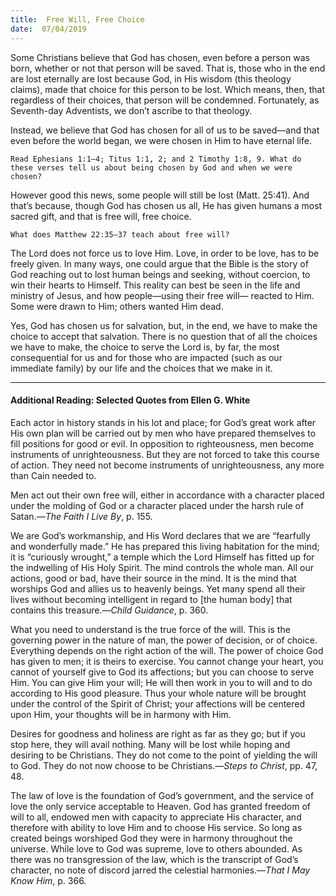 ```yaml
---
title:  Free Will, Free Choice
date:  07/04/2019
---
```


Some Christians believe that God has chosen, even before a person was born, whether or not that person will be saved. That is, those who in the end are lost eternally are lost because God, in His wisdom (this theology claims), made that choice for this person to be lost. Which means, then, that regardless of their choices, that person will be condemned. Fortunately, as Seventh-day Adventists, we don’t ascribe to that theology.

Instead, we believe that God has chosen for all of us to be saved—and that even before the world began, we were chosen in Him to have eternal life.

`Read Ephesians 1:1–4; Titus 1:1, 2; and 2 Timothy 1:8, 9. What do these verses tell us about being chosen by God and when we were chosen?`

However good this news, some people will still be lost (Matt. 25:41). And that’s because, though God has chosen us all, He has given humans a most sacred gift, and that is free will, free choice.

`What does Matthew 22:35–37 teach about free will?`

The Lord does not force us to love Him. Love, in order to be love, has to be freely given. In many ways, one could argue that the Bible is the story of God reaching out to lost human beings and seeking, without coercion, to win their hearts to Himself. This reality can best be seen in the life and ministry of Jesus, and how people—using their free will— reacted to Him. Some were drawn to Him; others wanted Him dead.

Yes, God has chosen us for salvation, but, in the end, we have to make the choice to accept that salvation. There is no question that of all the choices we have to make, the choice to serve the Lord is, by far, the most consequential for us and for those who are impacted (such as our immediate family) by our life and the choices that we make in it.

---

#### Additional Reading: Selected Quotes from Ellen G. White

Each actor in history stands in his lot and place; for God’s great work after His own plan will be carried out by men who have prepared themselves to fill positions for good or evil. In opposition to righteousness, men become instruments of unrighteousness. But they are not forced to take this course of action. They need not become instruments of unrighteousness, any more than Cain needed to.

Men act out their own free will, either in accordance with a character placed under the molding of God or a character placed under the harsh rule of Satan.—_The Faith I Live By_, p. 155. 

We are God’s workmanship, and His Word declares that we are “fearfully and wonderfully made.” He has prepared this living habitation for the mind; it is “curiously wrought,” a temple which the Lord Himself has fitted up for the indwelling of His Holy Spirit. The mind controls the whole man. All our actions, good or bad, have their source in the mind. It is the mind that worships God and allies us to heavenly beings. Yet many spend all their lives without becoming intelligent in regard to [the human body] that contains this treasure.—_Child Guidance_, p. 360.

What you need to understand is the true force of the will. This is the governing power in the nature of man, the power of decision, or of choice. Everything depends on the right action of the will. The power of choice God has given to men; it is theirs to exercise. You cannot change your heart, you cannot of yourself give to God its affections; but you can choose to serve Him. You can give Him your will; He will then work in you to will and to do according to His good pleasure. Thus your whole nature will be brought under the control of the Spirit of Christ; your affections will be centered upon Him, your thoughts will be in harmony with Him. 

Desires for goodness and holiness are right as far as they go; but if you stop here, they will avail nothing. Many will be lost while hoping and desiring to be Christians. They do not come to the point of yielding the will to God. They do not now choose to be Christians.—_Steps to Christ_, pp. 47, 48. 

The law of love is the foundation of God’s government, and the service of love the only service acceptable to Heaven. God has granted freedom of will to all, endowed men with capacity to appreciate His character, and therefore with ability to love Him and to choose His service. So long as created beings worshiped God they were in harmony throughout the universe. While love to God was supreme, love to others abounded. As there was no transgression of the law, which is the transcript of God’s character, no note of discord jarred the celestial harmonies.—_That I May Know Him_, p. 366. 